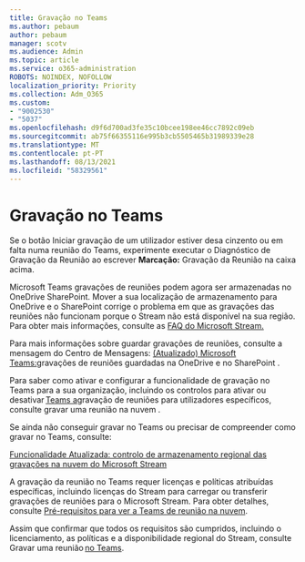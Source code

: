 ```yaml
---
title: Gravação no Teams
ms.author: pebaum
author: pebaum
manager: scotv
ms.audience: Admin
ms.topic: article
ms.service: o365-administration
ROBOTS: NOINDEX, NOFOLLOW
localization_priority: Priority
ms.collection: Adm_O365
ms.custom:
- "9002530"
- "5037"
ms.openlocfilehash: d9f6d700ad3fe35c10bcee198ee46cc7892c09eb
ms.sourcegitcommit: ab75f66355116e995b3cb5505465b31989339e28
ms.translationtype: MT
ms.contentlocale: pt-PT
ms.lasthandoff: 08/13/2021
ms.locfileid: "58329561"
---
```

# <a name="recording-in-teams"></a>Gravação no Teams

Se o botão  Iniciar gravação de um utilizador estiver desa cinzento ou em falta numa reunião do Teams, experimente executar o Diagnóstico de Gravação da Reunião ao escrever **Marcação:** Gravação da Reunião na caixa acima. 

Microsoft Teams gravações de reuniões podem agora ser armazenadas no OneDrive SharePoint. Mover a sua localização de armazenamento para OneDrive e o SharePoint corrige o problema em que as gravações das reuniões não funcionam porque o Stream não está disponível na sua região. Para obter mais informações, consulte as [FAQ do Microsoft Stream.](https://docs.microsoft.com/stream/faq#which-regions-does-microsoft-stream-host-my-data-in)

Para mais informações sobre guardar gravações de reuniões, consulte a mensagem do Centro de Mensagens: [(Atualizado) Microsoft Teams:](https://portal.microsoft.com/Adminportal/Home?ref=MessageCenter&id=MC222640)gravações de reuniões guardadas na OneDrive e no SharePoint .

Para saber como ativar e configurar a funcionalidade de gravação no Teams para a sua organização, incluindo os controlos para ativar ou desativar [Teams a](https://docs.microsoft.com/microsoftteams/cloud-recording)gravação de reuniões para utilizadores específicos, consulte gravar uma reunião na nuvem . 

Se ainda não conseguir gravar no Teams ou precisar de compreender como gravar no Teams, consulte: 

[Funcionalidade Atualizada: controlo de armazenamento regional das gravações na nuvem do Microsoft Stream](https://admin.microsoft.com/AdminPortal/Home#/MessageCenter?id=MC214327)

A gravação da reunião no Teams requer licenças e políticas atribuídas específicas, incluindo licenças do Stream para carregar ou transferir gravações de reuniões para o Microsoft Stream. Para obter detalhes, consulte [Pré-requisitos para ver a Teams de reunião na nuvem](https://docs.microsoft.com/microsoftteams/cloud-recording#prerequisites-for-teams-cloud-meeting-recording).

Assim que confirmar que todos os requisitos são cumpridos, incluindo o licenciamento, as políticas e a disponibilidade regional do Stream, consulte Gravar uma reunião [no Teams](https://support.office.com/article/34dfbe7f-b07d-4a27-b4c6-de62f1348c24). 